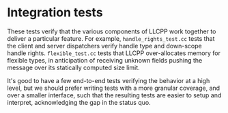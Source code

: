 # Integration tests

These tests verify that the various components of LLCPP work together to deliver
a particular feature. For example, `handle_rights_test.cc` tests that the client
and server dispatchers verify handle type and down-scope handle rights.
`flexible_test.cc` tests that LLCPP over-allocates memory for flexible types,
in anticipation of receiving unknown fields pushing the message over its
statically computed size limit.

It's good to have a few end-to-end tests verifying the behavior at a high level,
but we should prefer writing tests with a more granular coverage, and over a
smaller interface, such that the resulting tests are easier to setup and
interpret, acknowledging the gap in the status quo.
